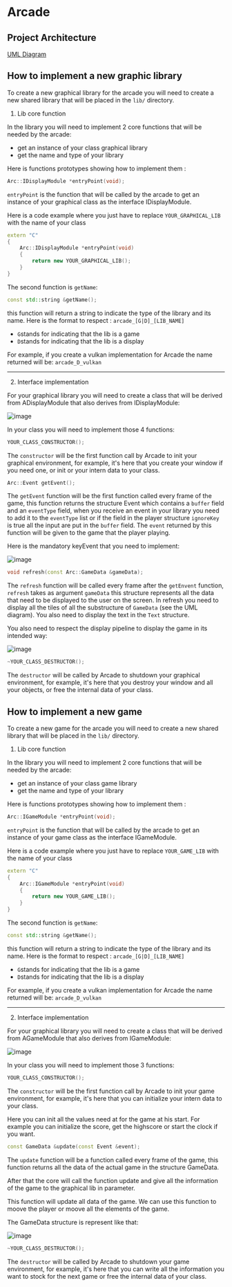 # Arcade

## Project Architecture

[UML Diagram](https://lucid.app/lucidchart/6680fd71-2d91-41ca-bd80-dfa4c7227fbd/edit?viewport_loc=839%2C-53%2C2219%2C1059%2CL.BeP2~polPs&invitationId=inv_59fe9b67-f6d2-46ce-896b-5d7a95774716)

##  How to implement a new graphic library

To create a new graphical library for the arcade you will need to create a new shared library that will be placed in the ```lib/``` directory.

1. Lib core function

In the library you will need to implement 2 core functions that will be needed by the arcade:

- get an instance of your class graphical library
- get the name and type of your library

Here is functions prototypes showing how to implement them :

```c++
Arc::IDisplayModule *entryPoint(void);
```
```entryPoint``` is the function that will be called by the arcade to get an instance of your graphical class as the interface IDisplayModule.

Here is a code example where you just have to replace ```YOUR_GRAPHICAL_LIB``` with the name of your class
```c++
extern "C"
{
    Arc::IDisplayModule *entryPoint(void)
    {
        return new YOUR_GRAPHICAL_LIB();
    }
}
```

The second function is ```getName```:

```c++
const std::string &getName();
```
this function will return a string to indicate the type of the library and its name.
Here is the format to respect : ```arcade_[G|D]_[LIB_NAME]```
- ```G```stands for indicating that the lib is a game
- ```D```stands for indicating that the lib is a display

For example, if you create a vulkan implementation for Arcade the name returned will be: ```arcade_D_vulkan```

----

2. Interface implementation

For your graphical library you will need to create a class that will be derived from ADisplayModule that also derives from IDisplayModule:

![image](https://github.com/EpitechPromo2027/B-OOP-400-PAR-4-1-arcade-thibaud.cathala/assets/114906947/33fc11a6-f98e-403c-a5b4-c2c421e8add2)

In your class you will need to implement those 4 functions:

```c++
YOUR_CLASS_CONSTRUCTOR();
```
The ```constructor``` will be the first function call by Arcade to init your graphical environment, for example, it's here that you create your window if you need one, or init or your intern data to your class.

```c++
Arc::Event getEvent();
```
The ```getEvent``` function will be the first function called every frame of the game, this function returns the structure Event which contains a `buffer` field and an `eventType` field, when you receive an event in your library you need to add it to the `eventType` list or if the field in the player structure `ignoreKey` is true all the input are put in the `buffer` field. The `event` returned by this function will be given to the game that the player playing.

Here is the mandatory keyEvent that you need to implement:

![image](https://github.com/EpitechPromo2027/B-OOP-400-PAR-4-1-arcade-thibaud.cathala/assets/114906947/558043c6-0e4f-40dd-b40e-9a1ceaba12ad)


```c++
void refresh(const Arc::GameData &gameData);
```
The `refresh` function will be called every frame after the `getEnvent` function, `refresh` takes as argument `gameData` this structure represents all the data that need to be displayed to the user on the screen. In refresh you need to display all the tiles of all the substructure of `GameData` (see the UML diagram). You also need to display the text in the `Text` structure.

You also need to respect the display pipeline to display the game in its intended way:

![image](https://github.com/EpitechPromo2027/B-OOP-400-PAR-4-1-arcade-thibaud.cathala/assets/114906947/7b902c3f-ff60-4f45-8938-5065ac07e324)

```c++
~YOUR_CLASS_DESTRUCTOR();
```
The ```destructor``` will be called by Arcade to shutdown your graphical environment, for example, it's here that you destroy your window and all your objects, or free the internal data of your class.

## How to implement a new game

To create a new game for the arcade you will need to create a new shared library that will be placed in the ```lib/``` directory.

1. Lib core function

In the library you will need to implement 2 core functions that will be needed by the arcade:

- get an instance of your class game library
- get the name and type of your library

Here is functions prototypes showing how to implement them :

```c++
Arc::IGameModule *entryPoint(void);
```
```entryPoint``` is the function that will be called by the arcade to get an instance of your game class as the interface IGameModule.

Here is a code example where you just have to replace ```YOUR_GAME_LIB``` with the name of your class
```c++
extern "C"
{
    Arc::IGameModule *entryPoint(void)
    {
        return new YOUR_GAME_LIB();
    }
}
```

The second function is ```getName```:

```c++
const std::string &getName();
```
this function will return a string to indicate the type of the library and its name.
Here is the format to respect : ```arcade_[G|D]_[LIB_NAME]```
- ```G```stands for indicating that the lib is a game
- ```D```stands for indicating that the lib is a display

For example, if you create a vulkan implementation for Arcade the name returned will be: ```arcade_D_vulkan```

----

2. Interface implementation

For your graphical library you will need to create a class that will be derived from AGameModule that also derives from IGameModule:

![image](https://github.com/EpitechPromo2027/B-OOP-400-PAR-4-1-arcade-thibaud.cathala/assets/114945623/b7e74a30-1ab7-4557-a5ff-969b4ebce8b2)

In your class you will need to implement those 3 functions:

```c++
YOUR_CLASS_CONSTRUCTOR();
```
The ```constructor``` will be the first function call by Arcade to init your game environment, for example, it's here that you can initialize your intern data to your class.

Here you can init all the values need at for the game at his start.
For example you can initialize the score, get the highscore or start the clock if you want.

```c++
const GameData &update(const Event &event);
```
The ```update``` function will be a function called every frame of the game, this function returns all the data of the actual game in the structure GameData.

After that the core will call the function update and give all the information of the game to the graphical lib in parameter.

This function will update all data of the game.
We can use this function to moove the player or moove all the elements of the game.

The GameData structure is represent like that:

![image](https://github.com/EpitechPromo2027/B-OOP-400-PAR-4-1-arcade-thibaud.cathala/assets/114945623/334ae887-243e-446a-a109-c46ffab3ad87)


```c++
~YOUR_CLASS_DESTRUCTOR();
```
The ```destructor``` will be called by Arcade to shutdown your game environment, for example, it's here that you can write all the information you want to stock for the next game or free the internal data of your class.
